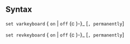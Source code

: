 ## Syntax

`set varkeyboard` { `on` \| `off` <span
options=")-">{c )-}_ \[`, permanently`\]

`set revkeyboard` { `on` \| `off` <span
options=")-">{c )-}_ \[`, permanently`\]

